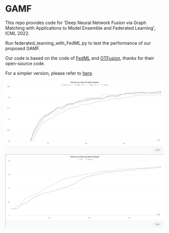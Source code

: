 # GAMF
This repo provides code for 'Deep Neural Network Fusion via Graph Matching with Applications to Model Ensemble and Federated Learning', ICML 2022.

Run federated_learning_with_FedML.py to test the performance of our proposed GAMF. 

Our code is based on the code of [FedML](https://github.com/FedML-AI/FedML) and [OTFusion](https://github.com/sidak/otfusion), thanks for their open-source code.

For a simpler version, please refer to [here](https://pygmtools.readthedocs.io/en/latest/auto_examples/pytorch/plot_model_fusion.html).

![Performance on Cifar-10 with 5 clients.](images/2.png)
![Performance on Cifar-10 with 10 clients.](images/1.png)

